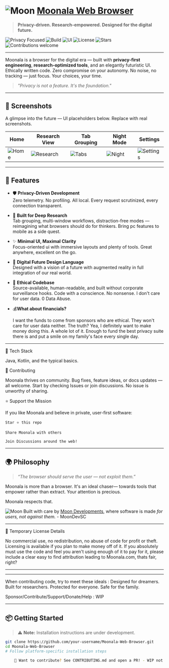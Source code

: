 

# ![Moon](https://assets.zyrosite.com/cdn-cgi/image/format=auto,w=60,fit=crop,q=95/m5KMD6loVNFzveb4/moongridstoreicon-AE0PyDGOPkUlPOMa.png)  [Moonala Web Browser](https://moonala.com)

> **Privacy-driven. Research-empowered. Designed for the digital future.**

![Privacy Focused](https://img.shields.io/badge/privacy-100%25-brightgreen)
![Build](https://img.shields.io/badge/build-stable-success)
![UI](https://img.shields.io/badge/UI-inspired--by--the--future-9cf)
![License](https://img.shields.io/github/license/your-username/Moonala-Web-Browser)
![Stars](https://img.shields.io/github/stars/your-username/Moonala-Web-Browser?style=social)
![Contributions welcome](https://img.shields.io/badge/contributions-welcome-blue)

---

Moonala is a browser for the digital era — built with **privacy-first engineering**, **research-optimized tools**, and an elegantly futuristic UI.  
Ethically written code. Zero compromise on your autonomy. No noise, no tracking — just focus. Your choices, your time.

> _"Privacy is not a feature. It's the foundation."_  

---

## 📸 Screenshots

A glimpse into the future — UI placeholders below. Replace with real screenshots.

| Home | Research View | Tab Grouping | Night Mode | Settings |
|------|----------------|--------------|-------------|----------|
| ![Home](https://via.placeholder.com/400x250?text=Home) | ![Research](https://via.placeholder.com/400x250?text=Research+View) | ![Tabs](https://via.placeholder.com/400x250?text=Tab+Grouping) | ![Night](https://via.placeholder.com/400x250?text=Night+Mode) | ![Settings](https://via.placeholder.com/400x250?text=Settings) |

---

## 🚀 Features

- 🛡️ **Privacy-Driven Development**  
  Zero telemetry. No profiling. All local. Every request scrutinized, every connection transparent.

- 🧠 **Built for Deep Research**  
  Tab grouping, multi-window workflows, distraction-free modes — reimagining what browsers should do for thinkers. Bring pc features to mobile as a side quest. 

- ✨ **Minimal UI, Maximal Clarity**  
  Focus-oriented ui with immersive layouts and plenty of tools. Great anywhere, excellent on the go.

- 🌌 **Digital Future Design Language**  
  Designed with a vision of a future with augmented reality in full integration of our real world.

- 🧭 **Ethical Codebase**  
  Source-available, human-readable, and built without corporate surveillance hooks. Code with a conscience. No nonsense. I don't care for user data. 0 Data Abuse.

- 💰**What about financials?** 

    I want the funds to come from sponsors who are ethical. They won't care for user data neither. The truth? Yea, I definitely want to make money doing this. A whole lot of it. Enough to fund the best privacy suite there is and put a smile on my family's face every single day.

---

🧩 Tech Stack

Java, Kotlin, and the typical basics.

🙌 Contributing

Moonala thrives on community. Bug fixes, feature ideas, or docs updates — all welcome.
Start by checking Issues or join discussions. No issue is unworthy of sharing.

⭐️ Support the Mission

If you like Moonala and believe in private, user-first software:

    Star ⭐ this repo

    Share Moonala with others

    Join Discussions around the web!

---

## 🌍 Philosophy

> _“The browser should serve the user — not exploit them.”_

Moonala is more than a browser. It's an ideal chaser— towards tools that empower rather than extract. Your attention is precious.

Moonala respects that.

![Moon](https://assets.zyrosite.com/cdn-cgi/image/format=auto,w=60,fit=crop,q=95/m5KMD6loVNFzveb4/moongridstoreicon-AE0PyDGOPkUlPOMa.png) 
 Built with care by [Moon Developments](https://moonala.com), where software is made *for users, not against them.* - MoonDevSC

---

📝 Temporary License Details

No commercial use, no redistribution, no abuse of code for profit or theft. Licensing is available if you plan to make money off of it. If you absolutely must use the code and feel you aren't using enough of it to pay for it, please include a clear easy to find attribution leading to Moonala.com, thats fair, right?

---



---


When contributing code, try to meet these ideals : 
Designed for dreamers. Built for researchers. Protected for everyone. Safe for the family.
    


Sponsor/Contribute/Support/Donate/Help : WIP


---

## 📦 Getting Started

> ⚠️ **Note:** Installation instructions are under development.

```bash
git clone https://github.com/your-username/Moonala-Web-Browser.git
cd Moonala-Web-Browser
# Follow platform-specific installation steps

    💬 Want to contribute? See CONTRIBUTING.md and open a PR! - WIP not ready.



